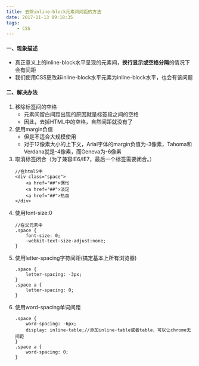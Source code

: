 ```yaml
---
title: 去除inline-block元素间间距的方法
date: 2017-11-13 09:18:35
tags:
    - CSS
---
```


#### 一、现象描述
- 真正意义上的inline-block水平呈现的元素间，**换行显示或空格分隔**的情况下会有间距
- 我们使用CSS更改非inline-block水平元素为inline-block水平，也会有该问题

#### 二、解决办法
<!--more-->

1. 移除标签间的空格
    - 元素间留白间距出现的原因就是标签段之间的空格
    - 因此，去掉HTML中的空格，自然间距就没有了
2. 使用margin负值
    - 但是不适合大规模使用
    - 对于12像素大小的上下文，Arial字体的margin负值为-3像素，Tahoma和Verdana就是-4像素，而Geneva为-6像素
3. 取消标签闭合（为了兼容IE6/IE7，最后一个标签需要闭合。）
    ```
    //在html5中
    <div class="space">
        <a href="##">惆怅
        <a href="##">淡定
        <a href="##">热血
    </div>
    ```
4. 使用font-size:0
    ```
    //在父元素中
    .space {
        font-size: 0;
        -webkit-text-size-adjust:none;
    }
    ```
5. 使用letter-spacing字符间距(搞定基本上所有浏览器)
    ```
    .space {
        letter-spacing: -3px;
    }
    .space a {
        letter-spacing: 0;
    }
    ```
6. 使用word-spacing单词间距
    ```
    .space {
        word-spacing: -6px;
        display: inline-table;//添加inline-table或者table，可以让chrome无间距
    }
    .space a {
        word-spacing: 0;
    }
    ```
